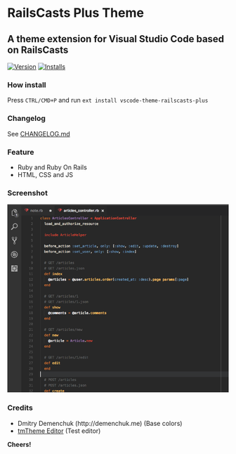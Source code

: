 # RailsCasts Plus Theme
## A theme extension for Visual Studio Code based on RailsCasts

[![Version](https://vsmarketplacebadge.apphb.com/version/marlosirapuan.vscode-theme-railscasts-plus.svg)](https://marketplace.visualstudio.com/items?itemName=marlosirapuan.vscode-theme-railscasts-plus)
[![Installs](https://vsmarketplacebadge.apphb.com/installs/marlosirapuan.vscode-theme-railscasts-plus.svg)](https://marketplace.visualstudio.com/items?itemName=marlosirapuan.vscode-theme-railscasts-plus)

### How install
Press `CTRL/CMD+P` and run `ext install vscode-theme-railscasts-plus`

### Changelog

See [CHANGELOG.md](./CHANGELOG.md)

### Feature
* Ruby and Ruby On Rails
* HTML, CSS and JS

### Screenshot
![Screenshot](https://github.com/marlosirapuan/vscode-theme-railscasts-plus/raw/master/screenshot.png)

### Credits
- Dmitry Demenchuk (http:&#x2f;&#x2f;demenchuk.me) (Base colors)
- [tmTheme Editor](http://tmtheme-editor.herokuapp.com/) (Test editor)

**Cheers!**
